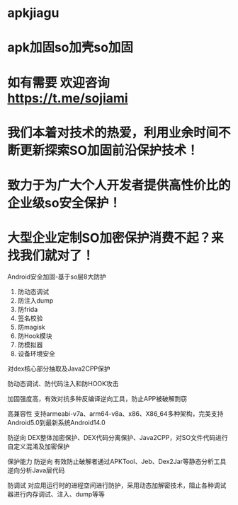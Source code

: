 # apkjiagu
apk加固so加壳so加固
===================================

如有需要 欢迎咨询 https://t.me/sojiami
=


我们本着对技术的热爱，利用业余时间不断更新探索SO加固前沿保护技术！
=
致力于为广大个人开发者提供高性价比的企业级so安全保护！
=
大型企业定制SO加密保护消费不起？来找我们就对了！
=================================================

Android安全加固-基于so层8大防护

1. 防动态调试
2. 防注入dump
3. 防frida
4. 签名校验
5. 防magisk
6. 防Hook模块
7. 防模拟器
8. 设备环境安全

对dex核心部分抽取及Java2CPP保护

防动态调试、防代码注入和防HOOK攻击

加固强度高，有效对抗多种反编译逆向工具，防止APP被破解剽窃

高兼容性
支持armeabi-v7a、arm64-v8a、x86、X86_64多种架构，完美支持Android5.0到最新系统Android14.0

防逆向
DEX整体加密保护、DEX代码分离保护、Java2CPP，对SO文件代码进行自定义混淆及加密保护

保护能力
防逆向 有效防止破解者通过APKTool、Jeb、Dex2Jar等静态分析工具逆向分析Java层代码

防调试 对应用运行时的进程空间进行防护，采用动态加解密技术，阻止各种调试器进行内存调试、注入、dump等等
